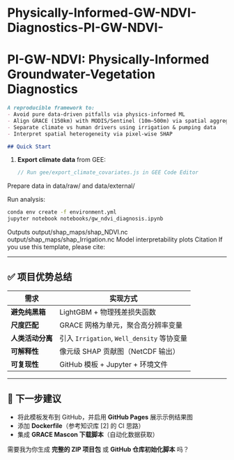 # Physically-Informed-GW-NDVI-Diagnostics-PI-GW-NDVI-

# PI-GW-NDVI: Physically-Informed Groundwater-Vegetation Diagnostics

```markdown
A reproducible framework to:
- Avoid pure data-driven pitfalls via physics-informed ML
- Align GRACE (150km) with MODIS/Sentinel (10m–500m) via spatial aggregation
- Separate climate vs human drivers using irrigation & pumping data
- Interpret spatial heterogeneity via pixel-wise SHAP

## Quick Start
```
1. **Export climate data** from GEE:
   ```js
   // Run gee/export_climate_covariates.js in GEE Code Editor


Prepare data in data/raw/ and data/external/

Run analysis:

```bash
conda env create -f environment.yml
jupyter notebook notebooks/gw_ndvi_diagnosis.ipynb
```

Outputs
output/shap_maps/shap_NDVI.nc
output/shap_maps/shap_Irrigation.nc
Model interpretability plots
Citation
If you use this template, please cite:



---

## ✅ 项目优势总结

| 需求 | 实现方式 |
|------|--------|
| **避免纯黑箱** | LightGBM + 物理残差损失函数 |
| **尺度匹配** | GRACE 网格为单元，聚合高分辨率变量 |
| **人类活动分离** | 引入 `Irrigation`, `Well_density` 等协变量 |
| **可解释性** | 像元级 SHAP 贡献图（NetCDF 输出） |
| **可复现性** | GitHub 模板 + Jupyter + 环境文件 |

---

## 🚀 下一步建议

- 将此模板发布到 GitHub，并启用 **GitHub Pages** 展示示例结果图
- 添加 **Dockerfile**（参考知识库 [2] 的 CI 思路）
- 集成 **GRACE Mascon 下载脚本**（自动化数据获取）

需要我为你生成 **完整的 ZIP 项目包** 或 **GitHub 仓库初始化脚本** 吗？
